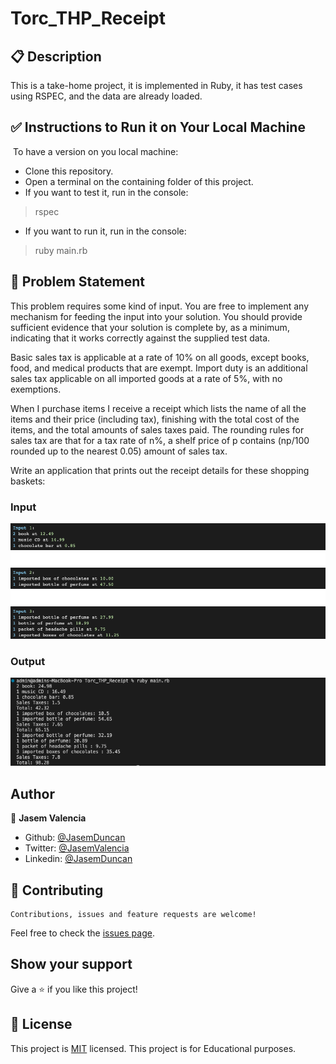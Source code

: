 # Torc_THP_Receipt

## 📋 Description

This is a take-home project, it is implemented in Ruby, it has test cases using RSPEC, and the data are already loaded.

## ✅  Instructions to Run it on Your Local Machine
​
To have a version on you local machine:
- Clone this repository.
- Open a terminal on the containing folder of this project.
- If you want to test it, run in the console: 
> rspec
- If you want to run it, run in the console:
> ruby main.rb

## 🎯 Problem Statement

This problem requires some kind of input. You are free to implement any mechanism for feeding the input into your solution. You should provide sufficient evidence that your solution is complete by, as a minimum, indicating that it works correctly against the supplied test data.

Basic sales tax is applicable at a rate of 10% on all goods, except books, food, and medical products that are exempt. Import duty is an additional sales tax applicable on all imported goods at a rate of 5%, with no exemptions.

When I purchase items I receive a receipt which lists the name of all the items and their price (including tax), finishing with the total cost of the items, and the total amounts of sales taxes paid. The rounding rules for sales tax are that for a tax rate of n%, a shelf price of p contains (np/100 rounded up to the nearest 0.05) amount of sales tax.

Write an application that prints out the receipt details for these shopping baskets:

### Input

![screenshot](./src/img/input.png)

### Output
![screenshot](./src/img/output.png)

## Author

🎨 **Jasem Valencia**

- Github: [@JasemDuncan](https://github.com/JasemDuncan)
- Twitter: [@JasemValencia](https://twitter.com/JasemValencia)
- Linkedin: [@JasemDuncan](www.linkedin.com/in/Jasem-Duncan-Valencia)

## 🤝 Contributing

    Contributions, issues and feature requests are welcome!

Feel free to check the [issues page](https://github.com/JasemDuncan/Torc_THP_Receipt/issues).

## Show your support

Give a ⭐️ if you like this project!

## 📝 License
This project is [MIT](lic.url) licensed.
This project is for Educational purposes.